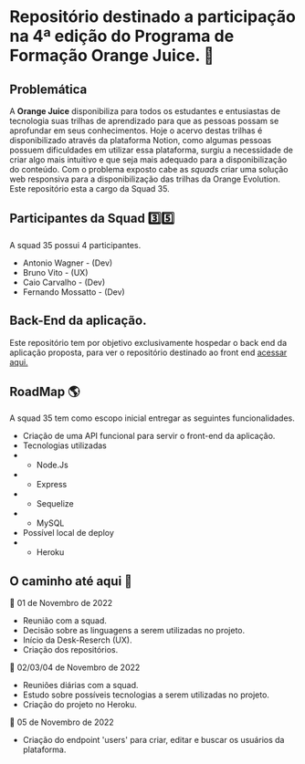 # Repositório destinado a participação na 4ª edição do Programa de Formação Orange Juice. :orange:

## Problemática
A **Orange Juice** disponibiliza para todos os estudantes e entusiastas de tecnologia suas trilhas de aprendizado para que as pessoas possam se aprofundar em seus conhecimentos. Hoje o acervo destas trilhas é disponibilizado através da plataforma Notion, como algumas pessoas possuem dificuldades em utilizar essa plataforma, surgiu a necessidade de criar algo mais intuitivo e que seja mais adequado para a disponibilização do conteúdo.
Com o problema exposto cabe as *squads* criar uma solução web responsiva para a disponibilização das trilhas da Orange Evolution.
Este repositório esta a cargo da Squad 35.

## Participantes da Squad :three::five:
A squad 35 possui 4 participantes.
* Antonio Wagner - (Dev)
* Bruno Vito - (UX)
* Caio Carvalho - (Dev)
* Fernando Mossatto - (Dev)

## Back-End da aplicação. 
Este repositório tem por objetivo exclusivamente hospedar o back end da aplicação proposta, para ver o repositório destinado ao front end [acessar aqui.](https://github.com/squad35/orange-evolution-front)

## RoadMap :earth_americas:
A squad 35 tem como escopo inicial entregar as seguintes funcionalidades.
* Criação de uma API funcional para servir o front-end da aplicação.
* Tecnologias utilizadas
* * Node.Js
* * Express
* * Sequelize
* * MySQL
* Possível local de deploy
* * Heroku

## O caminho até aqui :rocket:
:calendar: 01 de Novembro de 2022
* Reunião com a squad.
* Decisão sobre as linguagens a serem utilizadas no projeto.
* Início da Desk-Reserch (UX).
* Criação dos repositórios.

:calendar: 02/03/04 de Novembro de 2022
* Reuniões diárias com a squad.
* Estudo sobre possíveis tecnologias a serem utilizadas no projeto.
* Criação do projeto no Heroku.

:calendar: 05 de Novembro de 2022
* Criação do endpoint 'users' para criar, editar e buscar os usuários da plataforma.

